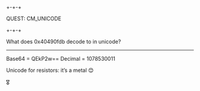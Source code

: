 ## 

+-+-+

QUEST: CM_UNICODE

+-+-+

What does 0x40490fdb decode to in unicode?

---

Base64 = QEkP2w==
Decimal = 1078530011

Unicode for resistors: it’s a metal 😊

🎖